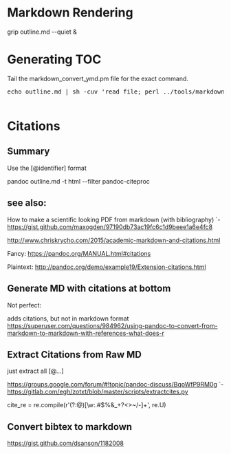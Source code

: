 # Markdown Rendering
grip outline.md --quiet &

# Generating TOC
Tail the markdown_convert_ymd.pm file for the exact command.

<pre>
echo outline.md | sh -cuv 'read file; perl ../tools/markdown_toc.pl $file > ${file}_out && mv ${file}_out $file' ; git diff

</pre>

# Citations

## Summary

Use the [@identifier] format

pandoc outline.md -t html --filter pandoc-citeproc

## see also:
How to make a scientific looking PDF from markdown (with bibliography)
`- https://gist.github.com/maxogden/97190db73ac19fc6c1d9beee1a6e4fc8

http://www.chriskrycho.com/2015/academic-markdown-and-citations.html


Fancy:
https://pandoc.org/MANUAL.html#citations

Plaintext:
http://pandoc.org/demo/example19/Extension-citations.html

## Generate MD with citations at bottom
Not perfect:

adds citations, but not in markdown format
https://superuser.com/questions/984962/using-pandoc-to-convert-from-markdown-to-markdown-with-references-what-does-r

## Extract Citations from Raw MD
just extract all [@...] 

https://groups.google.com/forum/#!topic/pandoc-discuss/BqoWfP9RM0g
`- https://gitlab.com/egh/zotxt/blob/master/scripts/extractcites.py

cite_re = re.compile(r'(?:@)[\w:\.#$%&_+?<>~/-]+', re.U)


## Convert bibtex to markdown
https://gist.github.com/dsanson/1182008

